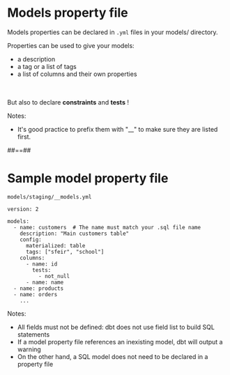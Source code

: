 <!-- .slide: class="with-code"-->
# Models property file

Models properties can be declared in `.yml` files in your models/ directory.

<div>
Properties can be used to give your models:<br/>

* a description
* a tag or a list of tags
* a list of columns and their own properties
</div>
<!-- .element: class="fragment" -->

<br/><br/>
But also to declare **constraints** and **tests** !
<!-- .element: class="fragment" -->

Notes:
- It's good practice to prefix them with "__" to make sure they are listed first.

##==##
<!-- .slide: class="with-code"-->

# Sample model property file

`models/staging/__models.yml`
```
version: 2

models:
  - name: customers  # The name must match your .sql file name
    description: "Main customers table"
    config:
      materialized: table
      tags: ["sfeir", "school"]
    columns:
      - name: id
        tests:
          - not_null
      - name: name
  - name: products
  - name: orders
    ...
```

Notes:
- All fields must not be defined: dbt does not use field list to build SQL statements
- If a model property file references an inexisting model, dbt will output a warning
- On the other hand, a SQL model does not need to be declared in a property file
